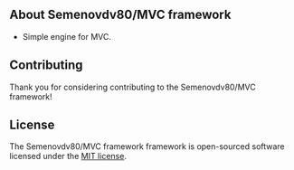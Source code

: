 ## About Semenovdv80/MVC framework

- Simple engine for MVC.

## Contributing

Thank you for considering contributing to the Semenovdv80/MVC framework!

## License

The Semenovdv80/MVC framework framework is open-sourced software licensed under the [MIT license](https://opensource.org/licenses/MIT).
